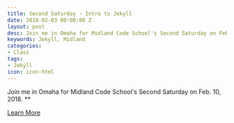 ```yaml
---
title: Second Saturday - Intro to Jekyll
date: 2018-02-03 00:00:00 Z
layout: post
desc: Join me in Omaha for Midland Code School's Second Saturday on Feb. 10, 2018.
keywords: Jekyll, Midland
categories:
- Class
tags:
- Jekyll
icon: icon-html
---
```


Join me in Omaha for Midland Code School's Second Saturday on Feb. 10, 2018. **

<a class="btn btn-primary btn-lg" href="https://www.eventbrite.com/e/second-saturday-jekyll-with-simon-yost-tickets-42725801021">Learn More</a>